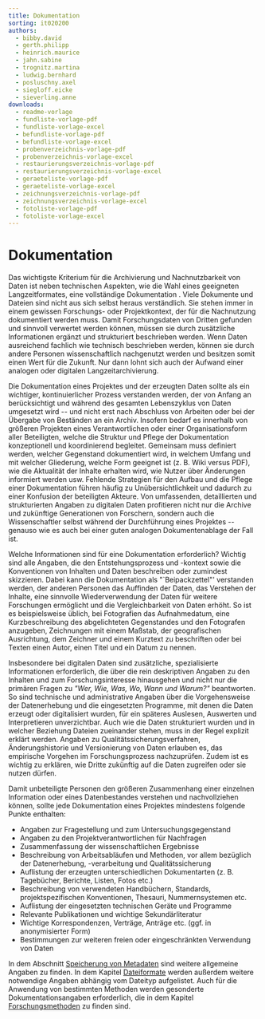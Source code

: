 ```yaml
---
title: Dokumentation
sorting: it020200
authors:
  - bibby.david
  - gerth.philipp
  - heinrich.maurice
  - jahn.sabine
  - trognitz.martina
  - ludwig.bernhard
  - posluschny.axel
  - siegloff.eicke
  - sieverling.anne
downloads:
  - readme-vorlage
  - fundliste-vorlage-pdf
  - fundliste-vorlage-excel
  - befundliste-vorlage-pdf
  - befundliste-vorlage-excel
  - probenverzeichnis-vorlage-pdf
  - probenverzeichnis-vorlage-excel
  - restaurierungsverzeichnis-vorlage-pdf
  - restaurierungsverzeichnis-vorlage-excel
  - geraeteliste-vorlage-pdf
  - geraeteliste-vorlage-excel
  - zeichnungsverzeichnis-vorlage-pdf
  - zeichnungsverzeichnis-vorlage-excel
  - fotoliste-vorlage-pdf
  - fotoliste-vorlage-excel
---
```


# Dokumentation

Das wichtigste Kriterium für die Archivierung und Nachnutzbarkeit von Daten ist neben technischen Aspekten, wie die Wahl eines geeigneten Langzeitformates, eine vollständige Dokumentation . Viele Dokumente und Dateien sind nicht aus sich selbst heraus verständlich. Sie stehen immer in einem gewissen Forschungs- oder Projektkontext, der für die Nachnutzung dokumentiert werden muss. Damit Forschungsdaten von Dritten gefunden und sinnvoll verwertet werden können, müssen sie durch zusätzliche Informationen ergänzt und strukturiert beschrieben werden. Wenn Daten ausreichend fachlich wie technisch beschrieben werden, können sie durch andere Personen wissenschaftlich nachgenutzt werden und besitzen somit einen Wert für die Zukunft. Nur dann lohnt sich auch der Aufwand einer analogen oder digitalen Langzeitarchivierung.

Die Dokumentation eines Projektes und der erzeugten Daten sollte als ein wichtiger, kontinuierlicher Prozess verstanden werden, der von Anfang an berücksichtigt und während des gesamten Lebenszyklus von Daten umgesetzt wird -- und nicht erst nach Abschluss von Arbeiten oder bei der Übergabe von Beständen an ein Archiv. Insofern bedarf es innerhalb von größeren Projekten eines Verantwortlichen oder einer Organisationsform aller Beteiligten, welche die Struktur und Pflege der Dokumentation konzeptionell und koordinierend begleitet. Gemeinsam muss definiert werden, welcher Gegenstand dokumentiert wird, in welchem Umfang und mit welcher Gliederung, welche Form geeignet ist (z. B. Wiki versus PDF), wie die Aktualität der Inhalte erhalten wird, wie Nutzer über Änderungen informiert werden usw. Fehlende Strategien für den Aufbau und die Pflege einer Dokumentation führen häufig zu Unübersichtlichkeit und dadurch zu einer Konfusion der beteiligten Akteure. Von umfassenden, detaillierten und strukturierten Angaben zu  digitalen Daten profitieren nicht nur die Archive und zukünftige Generationen von Forschern, sondern auch die Wissenschaftler selbst während der Durchführung eines Projektes -- genauso wie es auch bei einer guten analogen Dokumentenablage der Fall ist.

Welche Informationen sind für eine Dokumentation erforderlich? Wichtig sind alle Angaben, die den Entstehungsprozess und -kontext sowie die Konventionen von Inhalten und Daten beschreiben oder zumindest skizzieren. Dabei kann die Dokumentation als "\`Beipackzettel"' verstanden werden, der anderen Personen das Auffinden der Daten, das Verstehen der Inhalte, eine sinnvolle Wiederverwendung der Daten für weitere Forschungen ermöglicht und die Vergleichbarkeit von Daten erhöht. So ist es beispielsweise üblich, bei Fotografien das Aufnahmedatum, eine Kurzbeschreibung des abgelichteten Gegenstandes und den Fotografen anzugeben, Zeichnungen mit einem Maßstab, der geografischen Ausrichtung, dem Zeichner und einem Kurztext zu beschriften oder bei Texten einen Autor, einen Titel und ein Datum zu nennen.

Insbesondere bei digitalen Daten sind zusätzliche, spezialisierte Informationen erforderlich, die über die rein deskriptiven Angaben zu den Inhalten und zum Forschungsinteresse hinausgehen und nicht nur die primären Fragen zu _"Wer, Wie, Was, Wo, Wann und Warum?"_ beantworten. So sind technische und administrative Angaben über die Vorgehensweise der Datenerhebung und die eingesetzten Programme, mit denen die Daten erzeugt oder digitalisiert wurden, für ein späteres Auslesen, Auswerten und Interpretieren unverzichtbar. Auch wie die Daten strukturiert wurden und in welcher Beziehung Dateien zueinander stehen, muss in der Regel explizit erklärt werden. Angaben zu Qualitätssicherungsverfahren,  Änderungshistorie und Versionierung von Daten erlauben es, das empirische Vorgehen im Forschungsprozess nachzuprüfen. Zudem ist es wichtig zu erklären, wie Dritte zukünftig auf die Daten zugreifen  oder sie nutzen dürfen.

Damit unbeteiligte Personen den größeren Zusammenhang einer einzelnen Information oder eines Datenbestandes verstehen und nachvollziehen können, sollte jede Dokumentation eines Projektes mindestens folgende Punkte enthalten:

- Angaben zur Fragestellung und zum Untersuchungsgegenstand
- Angaben zu den Projektverantwortlichen für Nachfragen
- Zusammenfassung der wissenschaftlichen Ergebnisse
- Beschreibung von Arbeitsabläufen und Methoden, vor allem bezüglich der Datenerhebung, -verarbeitung und Qualitätssicherung
- Auflistung der erzeugten unterschiedlichen Dokumentarten (z. B. Tagebücher, Berichte, Listen, Fotos etc.)
- Beschreibung von verwendeten Handbüchern, Standards, projektspezifischen Konventionen, Thesauri, Nummernsystemen etc.
- Auflistung der eingesetzten technischen Geräte und Programme
- Relevante Publikationen und wichtige Sekundärliteratur
- Wichtige Korrespondenzen, Verträge, Anträge etc. (ggf. in anonymisierter Form)
- Bestimmungen zur weiteren freien oder eingeschränkten Verwendung von Daten

In dem Abschnitt [Speicherung von Metadaten](https://ianus-fdz.de/it-empfehlungen/projektphasen/dokumentation/speicherung-von-metadaten) sind weitere allgemeine Angaben zu finden. In dem Kapitel [Dateiformate](https://ianus-fdz.de/it-empfehlungen/dateiformate/index) werden außerdem weitere notwendige Angaben abhängig vom Dateityp aufgelistet. Auch für die Anwendung von bestimmten Methoden werden gesonderte Dokumentationsangaben erforderlich, die in dem Kapitel [Forschungsmethoden](https://www.ianus-fdz.de/it-empfehlungen/forschungsmethoden/index) zu finden sind.
